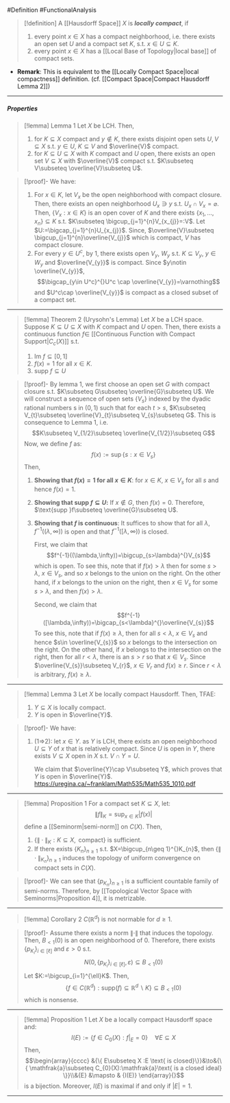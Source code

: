 #Definition #FunctionalAnalysis 
> [!definition]
> A [[Hausdorff Space]] $X$ is ***locally compact***, if 
> 1. every point $x\in X$ has a compact neighborhood, i.e. there exists an open set $U$ and a compact set $K$, s.t. $x\in U\subseteq K$.
> 2. every point $x\in X$ has a [[Local Base of Topology|local base]] of compact sets.
- **Remark**: This is equivalent to the [[Locally Compact Space|local compactness]] definition. (cf. [[Compact Space|Compact Hausdorff Lemma 2]])
---
##### Properties
> [!lemma] Lemma 1
> Let $X$ be LCH. Then, 
> 1. for $K\subseteq X$ compact and $y\notin K$, there exists disjoint open sets $U,V\subseteq X$ s.t. $y\in U$, $K\subseteq V$ and $\overline{V}$ compact.
> 2. for $K\subseteq U\subseteq X$ with $K$ compact and $U$ open, there exists an open set $V\subseteq X$ with $\overline{V}$ compact s.t. $K\subseteq V\subseteq \overline{V}\subseteq U$.

> [!proof]-
> We have:
> 1. For $x\in K$, let $V_{x}$ be the open neighborhood with compact closure. Then, there exists an open neighborhood $U_{x}\ni y$ s.t. $U_{x}\cap V_{x}=\varnothing$. Then, $\{ V_{x}: x\in K \}$ is an open cover of $K$ and there exists $\{ x_{1},\dots,x_{n} \}\subseteq K$ s.t. $K\subseteq \bigcup_{j=1}^{n}V_{x_{j}}=:V$. Let $U:=\bigcap_{j=1}^{n}U_{x_{j}}$. Since, $\overline{V}\subseteq \bigcup_{j=1}^{n}\overline{V_{j}}$ which is compact, $V$ has compact closure.
> 2. For every $y\in U^c$, by 1, there exists open $V_{y}$, $W_{y}$ s.t. $K\subseteq V_{y}$, $y\in W_{y}$ and $\overline{V_{y}}$ is compact. Since $y\notin \overline{V_{y}}$, $$\bigcap_{y\in U^c}^{}U^c \cap \overline{V_{y}}=\varnothing$$and $U^c\cap \overline{V_{y}}$ is compact as a closed subset of a compact set. 
---
> [!lemma] Theorem 2 (Urysohn's Lemma)
> Let $X$ be a LCH space. Suppose $K\subseteq U\subseteq X$ with $K$ compact and $U$ open. Then, there exists a continuous function $f\in$ [[Continuous Function with Compact Support|$C_{c}(X)$]] s.t. 
> 1. $\text{Im }f\subseteq[0,1]$
> 2. $f(x)=1$ for all $x\in K$.
> 3. $\text{supp }f\subseteq U$

> [!proof]-
> By lemma 1, we first choose an open set $G$ with compact closure s.t. $K\subseteq G\subseteq \overline{G}\subseteq U$. We will construct a sequence of open sets $\{ V_{s} \}$ indexed by the dyadic rational numbers s in $(0,1)$ such that for each $t>s$,  $K\subseteq V_{t}\subseteq \overline{V}_{t}\subseteq V_{s}\subseteq G$. This is consequence to Lemma 1, i.e. $$K\subseteq V_{1/2}\subseteq \overline{V_{1/2}}\subseteq G$$Now, we define $f$ as: $$f(x):=\sup\{ s: x\in V_{s} \}$$Then, 
> 1. **Showing that $f(x)=1$ for all $x\in K$**:
>    for $x\in K$, $x\in V_{s}$ for all $s$ and hence $f(x)=1$.
> 1. **Showing that $\text{supp }f\subseteq U$:**
>    If $x\notin G$, then $f(x)=0$. Therefore, $\text{supp }f\subseteq \overline{G}\subseteq U$. 
> 2. **Showing that $f$ is continuous**:
>    It suffices to show that for all $\lambda$, $f^{-1}((\lambda,\infty))$ is open and that $f^{-1}([\lambda,\infty))$ is closed.
>    
>    First, we claim that $$f^{-1}((\lambda,\infty))=\bigcup_{s>\lambda}^{}V_{s}$$ which is open. To see this, note that if $f(x)>\lambda$ then for some $s>\lambda$, $x\in V_{s}$, and so $x$ belongs to the union on the right. On the other hand, if $x$ belongs to the union on the right, then $x\in V_{s}$ for some $s>\lambda$, and then $f(x)>\lambda$. 
>    
>    Second, we claim that $$f^{-1}([\lambda,\infty))=\bigcap_{s<\lambda}^{}\overline{V_{s}}$$To see this, note that if $f(x)\geq\lambda$, then for all $s<\lambda$, $x\in V_{s}$ and hence $s\in \overline{V_{s}}$  so $x$ belongs to the intersection on the right. On the other hand, if $x$ belongs to the intersection on the right, then for all $r<\lambda$, there is an $s>r$ so that $x\in V_{s}$. Since $\overline{V_{s}}\subseteq V_{r}$, $x\in V_{r}$ and $f(x)\geq r$. Since $r<\lambda$ is arbitrary, $f(x)\geq\lambda$.
---
> [!lemma] Lemma 3
> Let $X$ be locally compact Hausdorff. Then, TFAE:
> 1. $Y\subseteq X$ is locally compact.
> 2. $Y$ is open in $\overline{Y}$.

> [!proof]-
> We have:
> 1. (1=>2): let $x\in Y$. as $Y$ is LCH, there exists an open neighborhood $U\subseteq Y$ of $x$ that is relatively compact. Since $U$ is open in $Y$, there exists $V\subseteq X$ open in $X$ s.t. $V\cap Y=U$. 
>    
>    We claim that $\overline{Y}\cap V\subseteq Y$, which proves that $Y$ is open in $\overline{Y}$. https://uregina.ca/~franklam/Math535/Math535_1010.pdf
>

---
> [!lemma] Proposition 1
> For a compact set $K\subseteq X$, let: $$\|f\|_{K}=\sup_{x\in K}\left| f(x) \right| $$define a [[Seminorm|semi-norm]] on $C(X)$. Then, 
> 1. $\{ \|\cdot\|_{K}:K\subseteq X,\text{ compact} \}$ is sufficient. 
> 2. If there exists $\{ K_{n} \}_{n\geq 1}$ s.t. $X=\bigcup_{n\geq 1}^{}K_{n}$,  then $\{  \|\cdot\|_{K_{n}}\}_{n\geq 1}$ induces the topology of uniform convergence on compact sets in $C(X)$.

> [!proof]-
> We can see that $\{ p_{K_{n}} \}_{n\geq 1}$ is a sufficient countable family of semi-norms. Therefore, by [[Topological Vector Space with Seminorms|Proposition 4]], it is metrizable.
---
> [!lemma] Corollary 2
> $C(\mathbb{R}^d)$ is not normable for $d\geq 1$.

> [!proof]-
> Assume there exists a norm $\|\cdot\|$ that induces the topology. Then, $B_{<1}(0)$ is an open neighborhood of $0$. Therefore, there exists $\{ p_{K_{i}} \}_{i\in[\ell]}$ and $\varepsilon>0$ s.t. $$N(0,\{ p_{K_{i}} \}_{i\in[\ell]},\varepsilon)\subseteq B_{<1}(0)$$Let $K:=\bigcup_{i=1}^{\ell}K$. Then, $$\{ f\in C(\mathbb{R}^d):\text{supp}(f)\subseteq \mathbb{R}^d \backslash K \}\subseteq B_{<1}(0)$$which is nonsense.
---
> [!lemma] Proposition 1
> Let $X$ be a locally compact Hausdorff space and: $$I(E):=\{ f\in C_{0}(X):f|_{E}=0 \}\quad \forall E\subseteq X$$Then, $$\begin{array}{cccc} &{\{ E\subseteq X :E \text{ is closed}\}}&\to&{\{ \mathfrak{a}\subseteq C_{0}(X):\mathfrak{a}\text{ is a closed ideal} \}}\\&{E} &\mapsto & {I(E)} \end{array}{}$$is a bijection. Moreover, $I(E)$ is maximal if and only if $\left| E \right|=1$.
---
